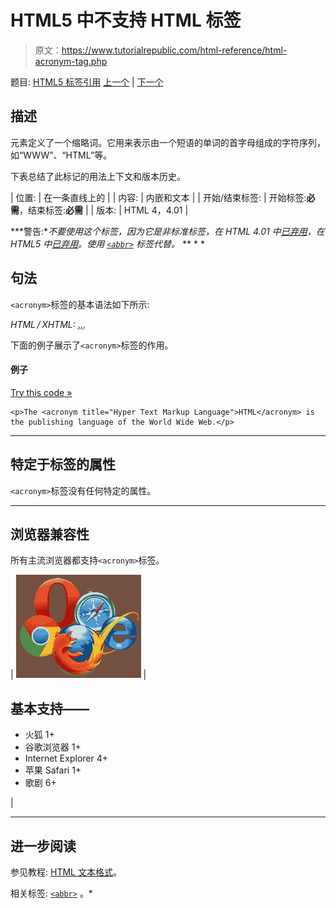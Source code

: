 # HTML5 中不支持 HTML <acronym>标签</acronym>

> 原文：<https://www.tutorialrepublic.com/html-reference/html-acronym-tag.php>

题目: [HTML5 标签引用](html5-tags.php) [上一个](html-abbr-tag.php) | [下一个](html-address-tag.php)

## 描述

元素定义了一个缩略词。它用来表示由一个短语的单词的首字母组成的字符序列，如“WWW”、“HTML”等。

下表总结了此标记的用法上下文和版本历史。

| 位置: | 在一条直线上的 |
| 内容: | 内嵌和文本 |
| 开始/结束标签: | 开始标签:**必需**，结束标签:**必需** |
| 版本: | HTML 4，4.01 |

 ***警告:**不要使用这个标签，因为它是非标准标签，在 HTML 4.01 中[已弃用](../definitions.php#deprecated)，在 HTML5 中[已弃用](../definitions.php#obsolete)。使用 [`<abbr>`](html-abbr-tag.php) 标签代替。*  ** * *

## 句法

`<acronym>`标签的基本语法如下所示:

*HTML / XHTML:* <acronym title="*string*"> ... </acronym>

下面的例子展示了`<acronym>`标签的作用。

#### 例子

[Try this code »](../codelab.php?topic=html&file=acronym-tag "Try this code using online Editor")

```
<p>The <acronym title="Hyper Text Markup Language">HTML</acronym> is the publishing language of the World Wide Web.</p>
```

* * *

## 特定于标签的属性

`<acronym>`标签没有任何特定的属性。

* * *

## 浏览器兼容性

所有主流浏览器都支持`<acronym>`标签。

| ![Browsers Icon](img/e9331123c77668c1832e541c2fca1002.png) | 

## 基本支持——

*   火狐 1+
*   谷歌浏览器 1+
*   Internet Explorer 4+
*   苹果 Safari 1+
*   歌剧 6+

 |

* * *

## 进一步阅读

参见教程: [HTML 文本格式](../html-tutorial/html-text-formatting.php)。

相关标签: [`<abbr>`](html-abbr-tag.php) 。*